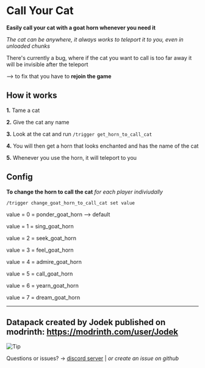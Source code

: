 # Call Your Cat

**Easily call your cat with a goat horn whenever you need it**

_The cat can be anywhere, it always works to teleport it to you, even in unloaded chunks_

There's currently a bug, where if the cat you want to call is too far away it will be invisible after the teleport 

--> to fix that you have to **rejoin the game**

## How it works

**1.** Tame a cat

**2.** Give the cat any name

**3.** Look at the cat and run `/trigger get_horn_to_call_cat`

**4.** You will then get a horn that looks enchanted and has the name of the cat

**5.** Whenever you use the horn, it will teleport to you

## Config

**To change the horn to call the cat** _for each player indiviudally_

```
/trigger change_goat_horn_to_call_cat set value
```
value = 0 = ponder_goat_horn --> default

value = 1 = sing_goat_horn

value = 2 = seek_goat_horn

value = 3 = feel_goat_horn

value = 4 = admire_goat_horn

value = 5 = call_goat_horn

value = 6 = yearn_goat_horn

value = 7 = dream_goat_horn

---

## Datapack created by Jodek published on modrinth: https://modrinth.com/user/Jodek

<picture>
   <source media="(prefers-color-scheme: light)" srcset="https://raw.githubusercontent.com/Mqxx/GitHub-Markdown/main/blockquotes/badge/light-theme/tip.svg">
  <img alt="Tip" src="https://raw.githubusercontent.com/Mqxx/GitHub-Markdown/main/blockquotes/badge/dark-theme/tip.svg">
 </picture><br>
 
Questions or issues? -> [discord server](https://discord.gg/z2n3qTzQY6) | _or create an issue on github_
